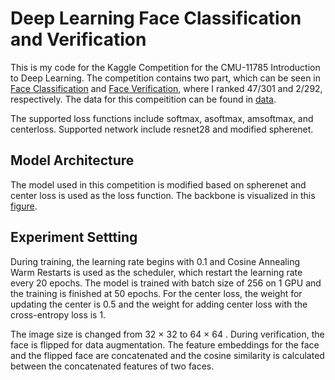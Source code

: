 # Deep Learning Face Classification and Verification

This is my code for the Kaggle Competition for the CMU-11785 Introduction to Deep Learning. The competition contains two part, which can be seen in [Face Classification](https://www.kaggle.com/c/11-785-s20-hw2p2-classification/) and [Face Verification](https://www.kaggle.com/c/11-785-s20-hw2p2-verification), where I ranked 47/301 and 2/292, respectively. The data for this compeitition can be found in [data](https://www.kaggle.com/c/11-785-s20-hw2p2-classification/data).

The supported loss functions include softmax, asoftmax, amsoftmax, and centerloss. Supported network include resnet28 and modified spherenet.

## Model Architecture

The model used in this competition is modified based on spherenet and center loss is used as the loss function. The backbone is visualized in this [figure](Architecture.png).

## Experiment Settting

During training, the learning rate begins with 0.1 and Cosine Annealing Warm Restarts is used as the scheduler, which restart the learning rate every 20 epochs. The model is trained with batch size of 256 on 1 GPU and the training is finished at 50 epochs. For the center loss, the weight for updating the center is 0.5 and the weight for adding center loss with the cross-entropy loss is 1.

The image size is changed from 32 × 32 to 64 × 64 . During verification, the face is flipped for data augmentation. The feature embeddings for the face and the flipped face are concatenated and the cosine similarity is calculated between the concatenated features of two faces.
